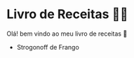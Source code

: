 # Livro de Receitas :man_cook: 

Olá! bem vindo ao meu livro de receitas :wave:

- Strogonoff de Frango

  
